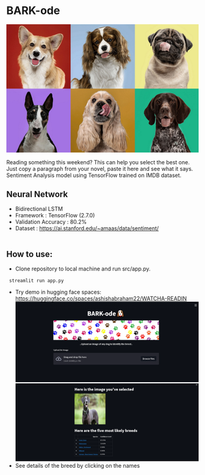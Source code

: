 # BARK-ode
![Image](https://github.com/Ashish-Abraham/Bark-ode/blob/main/Images/Explainer-Best-Dog-Breed-For-Me.jpg)

Reading something this weekend? This can help you select the best one. Just copy a paragraph from your novel, paste it here and see what it says. Sentiment Analysis model using TensorFlow trained on IMDB dataset.
## Neural Network
* Bidirectional LSTM
* Framework : TensorFlow (2.7.0)
* Validation Accuracy : 80.2%
* Dataset : https://ai.stanford.edu/~amaas/data/sentiment/ <br><br>


## How to use:
* Clone repository to local machine and run src/app.py.<br>
```
 streamlit run app.py
```
* Try demo in hugging face spaces: https://huggingface.co/spaces/ashishabraham22/WATCHA-READIN<br>
![Image](https://github.com/Ashish-Abraham/Bark-ode/blob/main/Images/barkodeui.png)
![Image](https://github.com/Ashish-Abraham/Bark-ode/blob/main/Images/barkodeui2.png)<br>
* See details of the breed by clicking on the names



